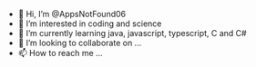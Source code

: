 - 👋 Hi, I’m @AppsNotFound06
- 👀 I’m interested in coding and science
- 🌱 I’m currently learning java, javascript, typescript, C and C#
- 💞️ I’m looking to collaborate on ...
- 📫 How to reach me ...

<!---
AppsNotFound06/AppsNotFound06 is a ✨ special ✨ repository because its `README.md` (this file) appears on your GitHub profile.
You can click the Preview link to take a look at your changes.
--->
